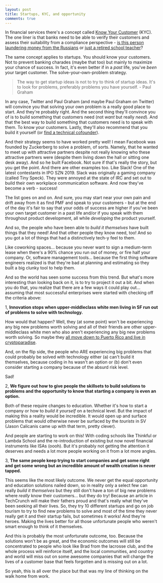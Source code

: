 ```yaml
---
layout: post
title: Startups, KYC, and opportunity 
comments: true
---
```


In financial services there's a concept called [Know Your Customer](https://en.wikipedia.org/wiki/Know_your_customer)
(KYC). The one liner is that banks need to be able to verify their
customers and assess their suitability from a compliance perspective - [is this person laundering money
from the Russians](https://www.nbcnews.com/news/world/manafort-linked-accounts-cyprus-raised-red-flag-n739156) or [just
a retired school teacher](https://www.wsj.com/articles/rules-designed-to-catch-terrorists-cost-this-unsuspecting-customer-her-bank-account-1531495802)?

The same concept applies to startups. You should know your customers. Not to prevent banking charades (maybe that too) but
mainly to maximize your chance of success. In fact, it's even better if in a _past_ life, you've _been_ your target customer.
The solve-your-own-problem strategy.

> The way to get startup ideas is not to try to think of startup ideas. It's to look for problems, preferably problems you have yourself. - Paul Graham

In any case, Twitter and Paul Graham (and maybe Paul Graham on Twitter) will convince you that
solving your own problem is a really good place to start. And they're probably right. And the
second thing they'll convince you of is to build something that customers need (not _want_ but really _need_).
And that the best way to build something that customers need is to speak with them. To know your customers.
Lastly, they'll also recommend that you build it yourself (or [find a technical cofounder](https://whartoniteseekscodemonkey-blog.tumblr.com/)).

And their strategy seems to have worked pretty well! I mean Facebook was founded by Zuckerberg to solve a problem, of sorts.
Namely, that he wanted to meet up with attractive partners despite not really knowing who these attractive partners were (despite them living
down the hall or sitting one desk away). And so he built Facebook. Not sure if that's really the story, but you get
the point. And there are other examples too. Like Slack! One of the latest contestants in IPO SZN 2019. Slack was originally
a gaming company (called Tiny Speck). They were annoyed at the state of IRC and set out to build their own workplace communication
software. And now they've become a verb - success!

The list goes on and on. And sure, you may start near your own pain and drift away from it as find PMF and speak to your customers - but at the end of the day
it's fair to say that your odds of success are higher if you've been your own target customer in a past life and/or if
you speak with them throughout product development, all while _developing_ the product yourself.

And so, the people who have been able to _build it themselves_ have built things that they need! And that other people
they know need, too! And so you got a lot of things that had a distinctively tech-y feel to them. 

Like coworking spaces... because you never want to sign a medium-term lease when there's a 90% chance you run out of money, or fire half your company. 
Or, software management tools... because the first thing software engineers realized is that they're bad at planning and estimating so they built a big clunky tool
to help them.

And so the world has seen some success from this trend. But what's more interesting than looking back on it, is to
try to project it out a bit. And when you do that, you realize that there are a few ways it could play out... assuming that
most successful enterprises were started with checking off the criteria above:

1, **Innovation stops when upper-middleclass white men living in SF run out of problems
to solve with technology.**

How would that happen? Well, they (at some point) won't be experiencing any big new problems worth solving and 
all of their friends are other upper-middleclass white men who also aren't experiencing any big new problems 
worth solving. So maybe they [all move down to Puerto Rico and live in cryptoparadise](https://www.nytimes.com/2018/02/02/technology/cryptocurrency-puerto-rico.html). 

And, on the flip side, the people who ARE experiencing big problems that could probably be solved with 
technology either (a) can't build it themselves, because coding in hs wasn't an option or (b) don't
even consider starting a company because of the absurd risk level.

Sad!

2, **We figure out how to give people the skillsets to build solutions to problems and the opportunity to know that
starting a company is even an option.**

Both of these require changes to education. Whether it's how to start a company or how to _build it yourself_ on a technical level.
But the impact of making this a reality would be incredible. It would open up and surface problems that would otherwise 
never be surfaced by the _tourists_ in SV (Jason Calicanis came up with that term, pretty clever).

And people are starting to work on this! With coding schools like Thinkful or Lambda School and the re-introduction of existing but
now novel financial instruments like ISAs (oooh). But it's probably not getting the attention it deserves and needs a lot more
people working on it from a lot more angles.

3, **The same people keep trying to start companies and get some right and get some wrong but an incredible amount
of wealth creation is never tapped.**

This seems like the most likely outcome. We never get the equal opportunity and education solutions nailed down, so in reality
only a select few can really _build it themselves_ but they still don't have a ton of big new problems where _really_ know 
their customers... but they do try! Because an article in TechCrunch will make their fathers proud and that's really 
what they've been seeking all their lives. So, they try 10 different startups and go on job tourism to try to find new
problems to solve and most of the time they never really get it and their startup fails, but sometimes it works! And they're heroes.
Making the lives better for all those unfortunate people who weren't smart enough to think of it themselves.

And this is probably the most unfortunate outcome, too. Because the solutions won't be as great, and the economic outcomes
will still be concentrated to people who look like Brad from the lacrosse club, and the whole process will reinforce itself, 
and the local communities, and country and world will miss out on some awesome companies that will change the lives of a 
customer base that feels forgotten and is missing out on a lot.

So yeah, this is all over the place but that was my line of thinking on the walk home from work.
 
